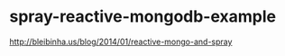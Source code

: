 spray-reactive-mongodb-example
==============================

http://bleibinha.us/blog/2014/01/reactive-mongo-and-spray
